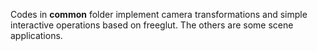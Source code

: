 Codes in **common** folder implement camera transformations and simple interactive operations based on freeglut.  The others are some scene applications.

